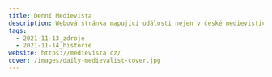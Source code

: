 ```yaml
---
title: Denní Medievista
description: Webová stránka mapující události nejen v české medievistice.
tags:
  - 2021-11-13_zdroje
  - 2021-11-14_historie
website: https://medievista.cz/
cover: /images/daily-medievalist-cover.jpg
---
```

